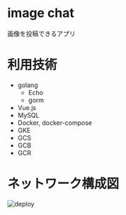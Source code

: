 # image chat

画像を投稿できるアプリ

# 利用技術

- golang
	- Echo
	- gorm
- Vue.js
- MySQL
- Docker, docker-compose
- GKE
- GCS
- GCB
- GCR

# ネットワーク構成図

![deploy](https://user-images.githubusercontent.com/27873650/73941207-2bc7e580-4930-11ea-9d5f-f25ffb9bb075.png)
